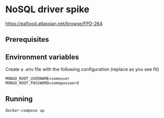 # NoSQL driver spike
https://eaflood.atlassian.net/browse/FPD-264

## Prerequisites

## Environment variables
Create a .env file with the following configuration (replace as you see fit)
```
MONGO_ROOT_USERNAME=someuser
MONGO_ROOT_PASSWORD=somepassword
```

## Running
`docker-compose up`